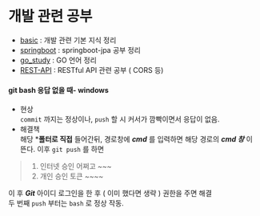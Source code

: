 # 개발 관련 공부  
- [basic](https://github.com/jeonka1001/Study/tree/main/basic) : 개발 관련 기본 지식 정리
- [springboot](https://github.com/jeonka1001/Study/tree/main/springboot) : springboot-jpa 공부 정리
- [go_study](https://github.com/jeonka1001/Study/tree/main/go_study) : GO 언어 정리
- [REST-API](https://github.com/jeonka1001/Study/tree/main/REST_API) : RESTful API 관련 공부 ( CORS 등)


#### git bash 응답 없을 때- windows
- 현상  
```commit``` 까지는 정상이나, ```push``` 할 시 커서가 깜빡이면서 응답이 없음.  
- 해결책  
해당 ***폴터로 직접** 들어간뒤, 경로창에 ***cmd*** 를 입력하면 해당 경로의 ***cmd 창*** 이 뜬다. 이후 ```git push``` 를 하면  

> 1. 인터넷 승인 어쩌고 ~~~  
> 2. 개인 승인 토큰 ~~~~  

이 후 ***Git*** 아이디 로그인을 한 후 ( 이미 했다면 생략 ) 권한을 주면 해결  
두 번째 ```push``` 부터는 ```bash``` 로 정상 작동.
